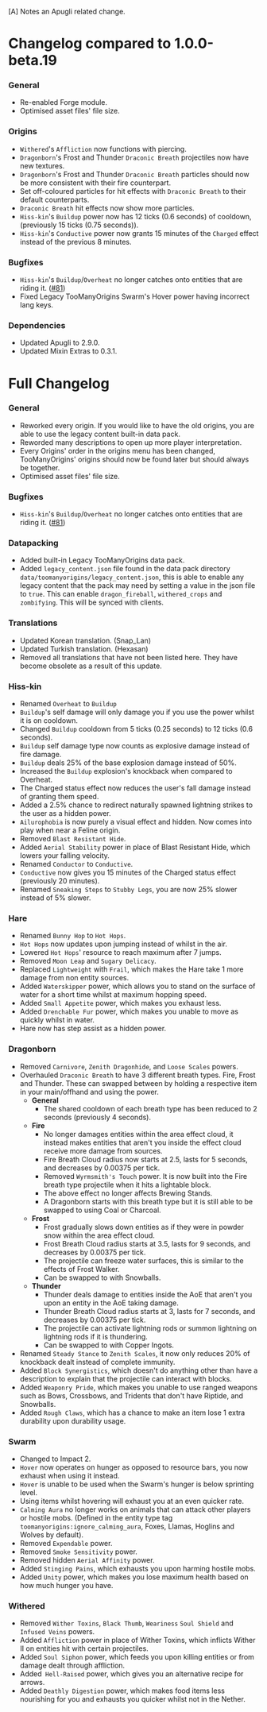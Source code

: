 [A] Notes an Apugli related change.

# Changelog compared to 1.0.0-beta.19

### General
- Re-enabled Forge module.
- Optimised asset files' file size.

### Origins
- `Withered`'s `Affliction` now functions with piercing.
- `Dragonborn`'s Frost and Thunder `Draconic Breath` projectiles now have new textures.
- `Dragonborn`'s Frost and Thunder `Draconic Breath` particles should now be more consistent with their fire counterpart.
- Set off-coloured particles for hit effects with `Draconic Breath` to their default counterparts.
- `Draconic Breath` hit effects now show more particles.
- `Hiss-kin`'s `Buildup` power now has 12 ticks (0.6 seconds) of cooldown, (previously 15 ticks (0.75 seconds)).
- `Hiss-kin`'s `Conductive` power now grants 15 minutes of the `Charged` effect instead of the previous 8 minutes.

### Bugfixes
- `Hiss-kin`'s `Buildup`/`Overheat` no longer catches onto entities that are riding it. ([#81](https://github.com/MerchantPug/toomanyorigins/issues/81))
- Fixed Legacy TooManyOrigins Swarm's Hover power having incorrect lang keys.

### Dependencies
- Updated Apugli to 2.9.0.
- Updated Mixin Extras to 0.3.1.

# Full Changelog
### General
- Reworked every origin. If you would like to have the old origins, you are able to use the legacy content built-in data pack.
- Reworded many descriptions to open up more player interpretation.
- Every Origins' order in the origins menu has been changed, TooManyOrigins' origins should now be found later but should always be together.
- Optimised asset files' file size.

### Bugfixes
- `Hiss-kin`'s `Buildup`/`Overheat` no longer catches onto entities that are riding it. ([#81](https://github.com/MerchantPug/toomanyorigins/issues/81))

### Datapacking
- Added built-in Legacy TooManyOrigins data pack.
- Added `legacy_content.json` file found in the data pack directory `data/toomanyorigins/legacy_content.json`, this is able to enable any legacy content that the pack may need by setting a value in the json file to `true`. This can enable `dragon_fireball`, `withered_crops` and `zombifying`. This will be synced with clients.

### Translations
- Updated Korean translation. (Snap_Lan)
- Updated Turkish translation. (Hexasan)
- Removed all translations that have not been listed here. They have become obsolete as a result of this update.

### Hiss-kin
- Renamed `Overheat` to `Buildup`
- `Buildup`'s self damage will only damage you if you use the power whilst it is on cooldown.
- Changed `Buildup` cooldown from 5 ticks (0.25 seconds) to 12 ticks (0.6 seconds).
- `Buildup` self damage type now counts as explosive damage instead of fire damage.
- `Buildup` deals 25% of the base explosion damage instead of 50%.
- Increased the `Buildup` explosion's knockback when compared to Overheat.
- The Charged status effect now reduces the user's fall damage instead of granting them speed.
- Added a 2.5% chance to redirect naturally spawned lightning strikes to the user as a hidden power.
- `Ailurophobia` is now purely a visual effect and hidden. Now comes into play when near a Feline origin.
- Removed `Blast Resistant Hide`.
- Added `Aerial Stability` power in place of Blast Resistant Hide, which lowers your falling velocity.
- Renamed `Conductor` to `Conductive`.
- `Conductive` now gives you 15 minutes of the Charged status effect (previously 20 minutes).
- Renamed `Sneaking Steps` to `Stubby Legs`, you are now 25% slower instead of 5% slower.

### Hare
- Renamed `Bunny Hop` to `Hot Hops`.
- `Hot Hops` now updates upon jumping instead of whilst in the air.
- Lowered `Hot Hops`' resource to reach maximum after 7 jumps.
- Removed `Moon Leap` and `Sugary Delicacy`.
- Replaced `Lightweight` with `Frail`, which makes the Hare take 1 more damage from non entity sources.
- Added `Waterskipper` power, which allows you to stand on the surface of water for a short time whilst at maximum hopping speed.
- Added `Small Appetite` power, which makes you exhaust less.
- Added `Drenchable Fur` power, which makes you unable to move as quickly whilst in water.
- Hare now has step assist as a hidden power.

### Dragonborn
- Removed `Carnivore`, `Zenith Dragonhide`, and `Loose Scales` powers.
- Overhauled `Draconic Breath` to have 3 different breath types. Fire, Frost and Thunder. These can swapped between by holding a respective item in your main/offhand and using the power.
  - **General**
    - The shared cooldown of each breath type has been reduced to 2 seconds (previously 4 seconds).
  - **Fire**
    - No longer damages entities within the area effect cloud, it instead makes entities that aren't you inside the effect cloud receive more damage from sources.
    - Fire Breath Cloud radius now starts at 2.5, lasts for 5 seconds, and decreases by 0.00375 per tick.
    - Removed `Wyrmsmith's Touch` power. It is now built into the Fire breath type projectile when it hits a lightable block.
    - The above effect no longer affects Brewing Stands.
    - A Dragonborn starts with this breath type but it is still able to be swapped to using Coal or Charcoal.
  - **Frost**
    - Frost gradually slows down entities as if they were in powder snow within the area effect cloud.
    - Frost Breath Cloud radius starts at 3.5, lasts for 9 seconds, and decreases by 0.00375 per tick.
    - The projectile can freeze water surfaces, this is similar to the effects of Frost Walker.
    - Can be swapped to with Snowballs.
  - **Thunder**
    - Thunder deals damage to entities inside the AoE that aren't you upon an entity in the AoE taking damage.
    - Thunder Breath Cloud radius starts at 3, lasts for 7 seconds, and decreases by 0.00375 per tick.
    - The projectile can activate lightning rods or summon lightning on lightning rods if it is thundering.
    - Can be swapped to with Copper Ingots.
- Renamed `Steady Stance` to `Zenith Scales`, it now only reduces 20% of knockback dealt instead of complete immunity.
- Added `Block Synergistics`, which doesn't do anything other than have a description to explain that the projectile can interact with blocks.
- Added `Weaponry Pride`, which makes you unable to use ranged weapons such as Bows, Crossbows, and Tridents that don't have Riptide, and Snowballs.
- Added `Rough Claws`, which has a chance to make an item lose 1 extra durability upon durability usage.

### Swarm
- Changed to Impact 2.
- `Hover` now operates on hunger as opposed to resource bars, you now exhaust when using it instead.
- `Hover` is unable to be used when the Swarm's hunger is below sprinting level.
- Using items whilst hovering will exhaust you at an even quicker rate.
- `Calming Aura` no longer works on animals that can attack other players or hostile mobs. (Defined in the entity type tag `toomanyorigins:ignore_calming_aura`, Foxes, Llamas, Hoglins and Wolves by default).
- Removed `Expendable` power.
- Removed `Smoke Sensitivity` power.
- Removed hidden `Aerial Affinity` power.
- Added `Stinging Pains`, which exhausts you upon harming hostile mobs.
- Added `Unity` power, which makes you lose maximum health based on how much hunger you have.

### Withered
- Removed `Wither Toxins`, `Black Thumb`, `Weariness` `Soul Shield` and `Infused Veins` powers.
- Added `Affliction` power in place of Wither Toxins, which inflicts Wither II on entities hit with certain projectiles.
- Added `Soul Siphon` power, which feeds you upon killing entities or from damage dealt through affliction.
- Added` Hell-Raised` power, which gives you an alternative recipe for arrows.
- Added `Deathly Digestion` power, which makes food items less nourishing for you and exhausts you quicker whilst not in the Nether.